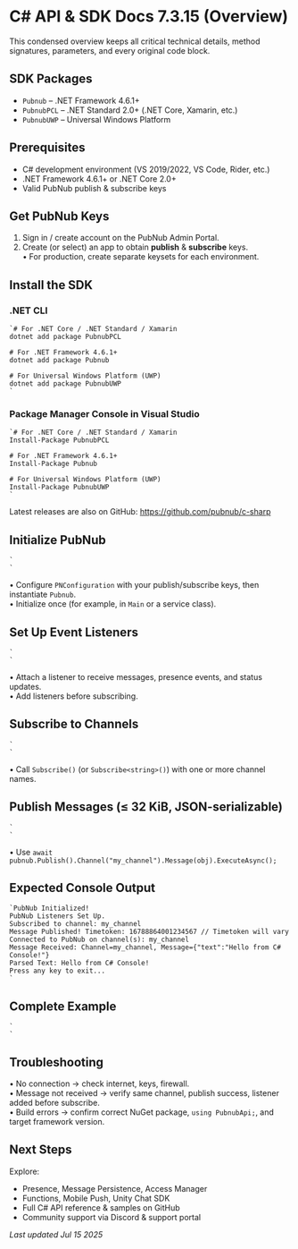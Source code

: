 # C# API & SDK Docs 7.3.15 (Overview)

This condensed overview keeps all critical technical details, method signatures, parameters, and every original code block.

## SDK Packages
* `Pubnub` – .NET Framework 4.6.1+
* `PubnubPCL` – .NET Standard 2.0+ (.NET Core, Xamarin, etc.)
* `PubnubUWP` – Universal Windows Platform

## Prerequisites
* C# development environment (VS 2019/2022, VS Code, Rider, etc.)
* .NET Framework 4.6.1+ or .NET Core 2.0+
* Valid PubNub publish & subscribe keys

## Get PubNub Keys
1. Sign in / create account on the PubNub Admin Portal.  
2. Create (or select) an app to obtain **publish** & **subscribe** keys.  
   • For production, create separate keysets for each environment.

## Install the SDK

### .NET CLI

```
`# For .NET Core / .NET Standard / Xamarin  
dotnet add package PubnubPCL  
  
# For .NET Framework 4.6.1+  
dotnet add package Pubnub  
  
# For Universal Windows Platform (UWP)  
dotnet add package PubnubUWP  
`
```

### Package Manager Console in Visual Studio

```
`# For .NET Core / .NET Standard / Xamarin  
Install-Package PubnubPCL  
  
# For .NET Framework 4.6.1+  
Install-Package Pubnub  
  
# For Universal Windows Platform (UWP)  
Install-Package PubnubUWP  
`
```

Latest releases are also on GitHub: <https://github.com/pubnub/c-sharp>

## Initialize PubNub

```
`  
`
```

• Configure `PNConfiguration` with your publish/subscribe keys, then instantiate `Pubnub`.  
• Initialize once (for example, in `Main` or a service class).

## Set Up Event Listeners

```
`  
`
```

• Attach a listener to receive messages, presence events, and status updates.  
• Add listeners before subscribing.

## Subscribe to Channels

```
`  
`
```

• Call `Subscribe()` (or `Subscribe<string>()`) with one or more channel names.

## Publish Messages (≤ 32 KiB, JSON-serializable)

```
`  
`
```

• Use `await pubnub.Publish().Channel("my_channel").Message(obj).ExecuteAsync();`

## Expected Console Output

```
`PubNub Initialized!  
PubNub Listeners Set Up.  
Subscribed to channel: my_channel  
Message Published! Timetoken: 16788864001234567 // Timetoken will vary  
Connected to PubNub on channel(s): my_channel  
Message Received: Channel=my_channel, Message={"text":"Hello from C# Console!"}  
Parsed Text: Hello from C# Console!  
Press any key to exit...  
`
```

## Complete Example

```
`  
`
```

## Troubleshooting

• No connection → check internet, keys, firewall.  
• Message not received → verify same channel, publish success, listener added before subscribe.  
• Build errors → confirm correct NuGet package, `using PubnubApi;`, and target framework version.

## Next Steps

Explore:
* Presence, Message Persistence, Access Manager
* Functions, Mobile Push, Unity Chat SDK
* Full C# API reference & samples on GitHub  
* Community support via Discord & support portal

_Last updated Jul 15 2025_